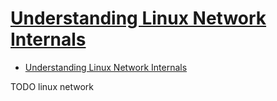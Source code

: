 # [Understanding Linux Network Internals](https://msl.overdrivechina.cn/media/596885)

- [Understanding Linux Network Internals](#understanding-linux-network-internals)







TODO linux network
